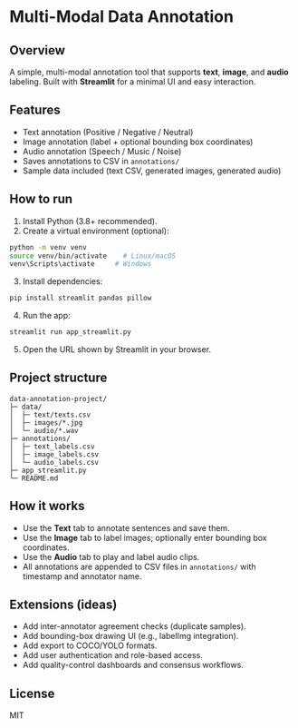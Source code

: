 # Multi-Modal Data Annotation

## Overview
A simple, multi-modal annotation tool that supports **text**, **image**, and **audio** labeling. Built with **Streamlit** for a minimal UI and easy interaction.

## Features
- Text annotation (Positive / Negative / Neutral)
- Image annotation (label + optional bounding box coordinates)
- Audio annotation (Speech / Music / Noise)
- Saves annotations to CSV in `annotations/`
- Sample data included (text CSV, generated images, generated audio)

## How to run
1. Install Python (3.8+ recommended).
2. Create a virtual environment (optional):
```bash
python -m venv venv
source venv/bin/activate    # Linux/macOS
venv\Scripts\activate     # Windows
```
3. Install dependencies:
```bash
pip install streamlit pandas pillow
```
4. Run the app:
```bash
streamlit run app_streamlit.py
```
5. Open the URL shown by Streamlit in your browser.

## Project structure
```
data-annotation-project/
├─ data/
│  ├─ text/texts.csv
│  ├─ images/*.jpg
│  └─ audio/*.wav
├─ annotations/
│  ├─ text_labels.csv
│  ├─ image_labels.csv
│  └─ audio_labels.csv
├─ app_streamlit.py
└─ README.md
```

## How it works
- Use the **Text** tab to annotate sentences and save them.
- Use the **Image** tab to label images; optionally enter bounding box coordinates.
- Use the **Audio** tab to play and label audio clips.
- All annotations are appended to CSV files in `annotations/` with timestamp and annotator name.

## Extensions (ideas)
- Add inter-annotator agreement checks (duplicate samples).
- Add bounding-box drawing UI (e.g., labelImg integration).
- Add export to COCO/YOLO formats.
- Add user authentication and role-based access.
- Add quality-control dashboards and consensus workflows.

## License
MIT

